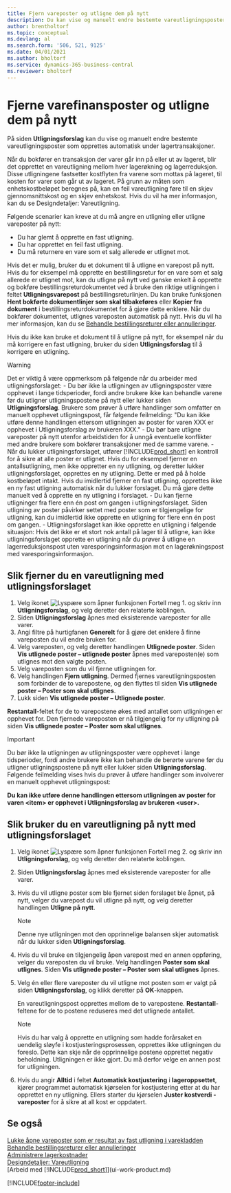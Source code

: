 ```yaml
---
title: Fjern vareposter og utligne dem på nytt
description: Du kan vise og manuelt endre bestemte vareutligningsposter som opprettes automatisk under lagertransaksjoner.
author: brentholtorf
ms.topic: conceptual
ms.devlang: al
ms.search.form: '506, 521, 9125'
ms.date: 04/01/2021
ms.author: bholtorf
ms.service: dynamics-365-business-central
ms.reviewer: bholtorf
---
```

# Fjerne varefinansposter og utligne dem på nytt
På siden **Utligningsforslag** kan du vise og manuelt endre bestemte vareutligningsposter som opprettes automatisk under lagertransaksjoner.  

Når du bokfører en transaksjon der varer går inn på eller ut av lageret, blir det opprettet en vareutligning mellom hver lagerøkning og lagerreduksjon. Disse utligningene fastsetter kostflyten fra varene som mottas på lageret, til kosten for varer som går ut av lageret. På grunn av måten som enhetskostbeløpet beregnes på, kan en feil vareutligning føre til en skjev gjennomsnittskost og en skjev enhetskost. Hvis du vil ha mer informasjon, kan du se Designdetaljer: Vareutligning.

Følgende scenarier kan kreve at du må angre en utligning eller utligne vareposter på nytt:

- Du har glemt å opprette en fast utligning.
- Du har opprettet en feil fast utligning.
- Du må returnere en vare som et salg allerede er utlignet mot.

Hvis det er mulig, bruker du et dokument til å utligne en varepost på nytt. Hvis du for eksempel må opprette en bestillingsretur for en vare som et salg allerede er utlignet mot, kan du utligne på nytt ved ganske enkelt å opprette og bokføre bestillingsreturdokumentet ved å bruke den riktige utligningen i feltet **Utligningsvarepost** på bestillingsreturlinjen. Du kan bruke funksjonen **Hent bokførte dokumentlinjer som skal tilbakeføres** eller **Kopier fra dokument** i bestillingsreturdokumentet for å gjøre dette enklere. Når du bokfører dokumentet, utlignes vareposten automatisk på nytt. Hvis du vil ha mer informasjon, kan du se [Behandle bestillingsreturer eller annulleringer](purchasing-how-process-purchase-returns-cancellations.md).

Hvis du ikke kan bruke et dokument til å utligne på nytt, for eksempel når du må korrigere en fast utligning, bruker du siden **Utligningsforslag** til å korrigere en utligning.

> [!Warning]  
> Det er viktig å være oppmerksom på følgende når du arbeider med utligningsforslaget:
    - Du bør ikke la utligningen av utligningsposter være opphevet i lange tidsperioder, fordi andre brukere ikke kan behandle varene før du utligner utligningspostene på nytt eller lukker siden **Utligningsforslag**. Brukere som prøver å utføre handlinger som omfatter en manuelt opphevet utligningspost, får følgende feilmelding: "Du kan ikke utføre denne handlingen ettersom utligningen av poster for varen XXX er opphevet i Utligningsforslag av brukeren XXX."
    - Du bør bare utligne vareposter på nytt utenfor arbeidstiden for å unngå eventuelle konflikter med andre brukere som bokfører transaksjoner med de samme varene.
    - Når du lukker utligningsforslaget, utfører [!INCLUDE[prod_short](includes/prod_short.md)] en kontroll for å sikre at alle poster er utlignet. Hvis du for eksempel fjerner en antallsutligning, men ikke oppretter en ny utligning, og deretter lukker utligningsforslaget, opprettes en ny utligning. Dette er med på å holde kostbeløpet intakt. Hvis du imidlertid fjerner en fast utligning, opprettes ikke en ny fast utligning automatisk når du lukker forslaget. Du må gjøre dette manuelt ved å opprette en ny utligning i forslaget.
    - Du kan fjerne utligninger fra flere enn én post om gangen i utligningsforslaget. Siden utligning av poster påvirker settet med poster som er tilgjengelige for utligning, kan du imidlertid ikke opprette en utligning for flere enn én post om gangen.
    - Utligningsforslaget kan ikke opprette en utligning i følgende situasjon: Hvis det ikke er et stort nok antall på lager til å utligne, kan ikke utligningsforslaget opprette en utligning når du prøver å utligne en lagerreduksjonspost uten varesporingsinformasjon mot en lagerøkningspost med varesporingsinformasjon.

## Slik fjerner du en vareutligning med utligningsforslaget

1.  Velg ikonet ![Lyspære som åpner funksjonen Fortell meg 1.](media/ui-search/search_small.png "Fortell hva du vil gjøre") og skriv inn **Utligningsforslag**, og velg deretter den relaterte koblingen.  
2.  Siden **Utligningsforslag** åpnes med eksisterende vareposter for alle varer.  
3.  Angi filtre på hurtigfanen **Generelt** for å gjøre det enklere å finne vareposten du vil endre bruken for.  
4.  Velg vareposten, og velg deretter handlingen **Utlignede poster**. Siden **Vis utlignede poster – utlignede poster** åpnes med vareposten(e) som utlignes mot den valgte posten.  
5.  Velg vareposten som du vil fjerne utligningen for.  
6.  Velg handlingen **Fjern utligning**. Dermed fjernes vareutligningsposten som forbinder de to varepostene, og den flyttes til siden **Vis utlignede poster – Poster som skal utlignes**.  
7.  Lukk siden **Vis utlignede poster – Utlignede poster**.  

 **Restantall**-feltet for de to varepostene økes med antallet som utligningen er opphevet for. Den fjernede vareposten er nå tilgjengelig for ny utligning på siden **Vis utlignede poster – Poster som skal utlignes**.  

> [!IMPORTANT]  
>  Du bør ikke la utligningen av utligningsposter være opphevet i lange tidsperioder, fordi andre brukere ikke kan behandle de berørte varene før du utligner utligningspostene på nytt eller lukker siden **Utligningsforslag**. Følgende feilmelding vises hvis du prøver å utføre handlinger som involverer en manuelt opphevet utligningspost:  
>   
>  **Du kan ikke utføre denne handlingen ettersom utligningen av poster for varen \<item\> er opphevet i Utligningsforslag av brukeren \<user\>.**  

## Slik bruker du en vareutligning på nytt med utligningsforslaget

1.  Velg ikonet ![Lyspære som åpner funksjonen Fortell meg 2.](media/ui-search/search_small.png "Fortell hva du vil gjøre") og skriv inn **Utligningsforslag**, og velg deretter den relaterte koblingen.  
2.  Siden **Utligningsforslag** åpnes med eksisterende vareposter for alle varer.  
3.  Hvis du vil utligne poster som ble fjernet siden forslaget ble åpnet, på nytt, velger du varepost du vil utligne på nytt, og velg deretter handlingen **Utligne på nytt**.  

    > [!NOTE]  
    >  Denne nye utligningen mot den opprinnelige balansen skjer automatisk når du lukker siden **Utligningsforslag**.  
4.  Hvis du vil bruke en tilgjengelig åpen varepost med en annen oppføring, velger du vareposten du vil bruke. Velg handlingen **Poster som skal utlignes**. Siden **Vis utlignede poster – Poster som skal utlignes** åpnes.  
5.  Velg én eller flere vareposter du vil utligne mot posten som er valgt på siden **Utligningsforslag**, og klikk deretter på **OK**-knappen.  

     En vareutligningspost opprettes mellom de to varepostene. **Restantall**-feltene for de to postene reduseres med det utlignede antallet.  

    > [!NOTE]  
    >  Hvis du har valg å opprette en utligning som hadde forårsaket en uendelig sløyfe i kostjusteringsprosessen, opprettes ikke utligningen du foreslo. Dette kan skje når de opprinnelige postene opprettet negativ beholdning. Utligningen er ikke gjort. Du må derfor velge en annen post for utligningen.  
6.  Hvis du angir **Alltid** i feltet **Automatisk kostjustering** i **lageroppsettet**, kjører programmet automatisk kjørselen for kostjustering etter at du har opprettet en ny utligning. Ellers starter du kjørselen **Juster kostverdi - vareposter** for å sikre at all kost er oppdatert.  

## Se også

[Lukke åpne vareposter som er resultat av fast utligning i varekladden](finance-how-to-close-open-item-ledger-entries-resulting-from-fixed-application-in-the-item-journal.md)  
 [Behandle bestillingsreturer eller annulleringer](purchasing-how-process-purchase-returns-cancellations.md)  
 [Administrere lagerkostnader](finance-manage-inventory-costs.md)   
 [Designdetaljer: Vareutligning](design-details-item-application.md)  
 [Arbeid med [!INCLUDE[prod_short](includes/prod_short.md)]](ui-work-product.md)


[!INCLUDE[footer-include](includes/footer-banner.md)]